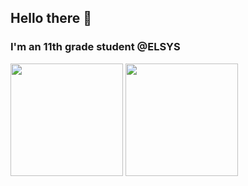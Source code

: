 ## Hello there 👋
### I'm an 11th grade student @ELSYS
<p>
  <img height="180em" src="https://github-readme-stats.vercel.app/api?username=aalyth&show_icons=true&theme=solarized-light&bg_color=fffefe"/>
  <img height="180em" src="https://github-readme-stats.vercel.app/api/top-langs/?username=aalyth&layout=compact&theme=solarized-light&bg_color=fffefe"/>
</p>

<!--
**aalyth/aalyth** is a ✨ _special_ ✨ repository because its `README.md` (this file) appears on your GitHub profile.

Here are some ideas to get you started:

- 🔭 I’m currently working on ...
- 🌱 I’m currently learning ...
- 👯 I’m looking to collaborate on ...
- 🤔 I’m looking for help with ...
- 💬 Ask me about ...
- 📫 How to reach me: ...
- 😄 Pronouns: ...
- ⚡ Fun fact: ...
-->

